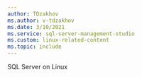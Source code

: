 ```yaml
---
author: TDzakhov
ms.author: v-tdzakhov
ms.date: 3/10/2021
ms.service: sql-server-management-studio
ms.custom: linux-related-content
ms.topic: include
---
```


SQL Server on Linux
